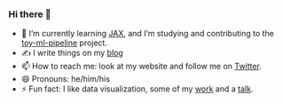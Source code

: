 ### Hi there 👋

- 🌱 I’m currently learning [JAX](https://jax.readthedocs.io/en/latest/index.html), 
and I’m studying and contributing to the [toy-ml-pipeline](https://github.com/shreyashankar/toy-ml-pipeline) project.
- ✍️ I write things on my [blog](https://alkzar.cl/blog/)
- 📫 How to reach me: look at my website and follow me on [Twitter](https://www.twitter.com/vamos_alcazar).
- 😄 Pronouns: he/him/his
- ⚡ Fun fact: I like data visualization, some of my [work](https://github.com/alcazar90/TidyTuesday) and a [talk](https://github.com/alcazar90/WomenInData-Guatemala2021).

<!--
**alcazar90/alcazar90** is a ✨ _special_ ✨ repository because its `README.md` (this file) appears on your GitHub profile.

Here are some ideas to get you started:

- 🔭 I’m currently working on ...
- 🌱 I’m currently learning ...
- 👯 I’m looking to collaborate on translating the course "Missing semester on CS" into spanish
- 🤔 I’m looking for help with ...
- 💬 Ask me about ...
- 📫 How to reach me: look at my website and follow me on [Twitter](https://www.twitter.com/vamos_alcazar)
- 😄 Pronouns: he/him/his
- ⚡ Fun fact: ...
-->
